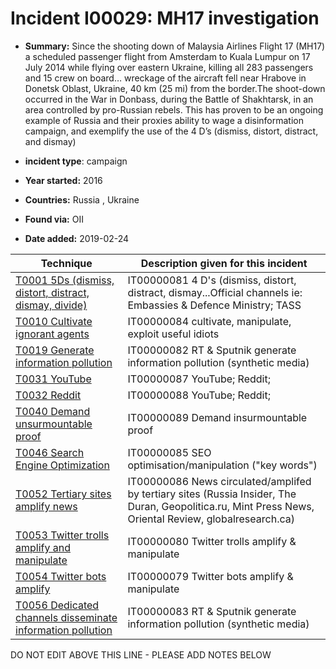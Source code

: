 # Incident I00029: MH17 investigation

* **Summary:** Since the shooting down of Malaysia Airlines Flight 17 (MH17) a scheduled passenger flight from Amsterdam to Kuala Lumpur on 17 July 2014 while flying over eastern Ukraine, killing all 283 passengers and 15 crew on board… wreckage of the aircraft fell near Hrabove in Donetsk Oblast, Ukraine, 40 km (25 mi) from the border.The shoot-down occurred in the War in Donbass, during the Battle of Shakhtarsk, in an area controlled by pro-Russian rebels. This has proven to be an ongoing example of Russia and their proxies ability to wage a disinformation campaign, and exemplify the use of the 4 D’s (dismiss, distort, distract, and dismay) 

* **incident type**: campaign

* **Year started:** 2016

* **Countries:** Russia , Ukraine

* **Found via:** OII

* **Date added:** 2019-02-24
 

| Technique | Description given for this incident |
| --------- | ------------------------- |
| [T0001 5Ds (dismiss, distort, distract, dismay, divide)](../generated_pages/techniques/T0001.md) | IT00000081 4 D's (dismiss, distort, distract, dismay...Official channels ie: Embassies & Defence Ministry; TASS |
| [T0010 Cultivate ignorant agents](../generated_pages/techniques/T0010.md) | IT00000084 cultivate, manipulate, exploit useful idiots |
| [T0019 Generate information pollution](../generated_pages/techniques/T0019.md) | IT00000082 RT & Sputnik generate information pollution (synthetic media) |
| [T0031 YouTube](../generated_pages/techniques/T0031.md) | IT00000087 YouTube; Reddit;  |
| [T0032 Reddit](../generated_pages/techniques/T0032.md) | IT00000088 YouTube; Reddit;  |
| [T0040 Demand unsurmountable proof](../generated_pages/techniques/T0040.md) | IT00000089 Demand insurmountable proof |
| [T0046 Search Engine Optimization](../generated_pages/techniques/T0046.md) | IT00000085 SEO optimisation/manipulation ("key words") |
| [T0052 Tertiary sites amplify news](../generated_pages/techniques/T0052.md) | IT00000086 News circulated/amplifed by tertiary sites (Russia Insider, The Duran, Geopolitica.ru, Mint Press News, Oriental Review, globalresearch.ca) |
| [T0053 Twitter trolls amplify and manipulate](../generated_pages/techniques/T0053.md) | IT00000080 Twitter trolls amplify & manipulate |
| [T0054 Twitter bots amplify](../generated_pages/techniques/T0054.md) | IT00000079 Twitter bots amplify & manipulate |
| [T0056 Dedicated channels disseminate information pollution](../generated_pages/techniques/T0056.md) | IT00000083 RT & Sputnik generate information pollution (synthetic media) |


DO NOT EDIT ABOVE THIS LINE - PLEASE ADD NOTES BELOW